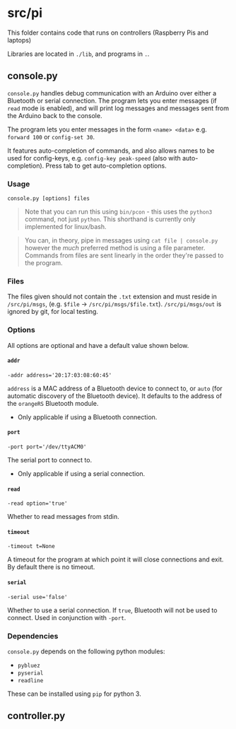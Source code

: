 
# src/pi

This folder contains code that runs on controllers (Raspberry Pis and laptops)

Libraries are located in `./lib`, and programs in `.`.

## console.py

`console.py` handles debug communication with an Arduino over either a Bluetooth or serial connection.
The program lets you enter messages (if `read` mode is enabled), and will print log messages and messages sent from the Arduino back to the console.

The program lets you enter messages in the form `<name> <data>` e.g. `forward 100` or `config-set 30`.

It features auto-completion of commands, and also allows names to be used for config-keys, e.g. `config-key peak-speed` (also with auto-completion). Press tab to get auto-completion options.

### Usage

```
console.py [options] files
```

> Note that you can run this using `bin/pcon` - this uses the `python3` command, not just `python`. This shorthand is currently only implemented for linux/bash.

> You can, in theory, pipe in messages using `cat file | console.py` however the *much* preferred method is using a file parameter. Commands from files are sent linearly in the order they're passed to the program.

### Files

The files given should not contain the `.txt` extension and must reside in `/src/pi/msgs`, (e.g. `$file` -> `/src/pi/msgs/$file.txt`). `/src/pi/msgs/out` is ignored by git, for local testing.

### Options

All options are optional and have a default value shown below.

#### `addr`

```
-addr address='20:17:03:08:60:45'
```

`address` is a MAC address of a Bluetooth device to connect to, or `auto` (for automatic discovery of the Bluetooth device). It defaults to the address of the `orangeRS` Bluetooth module.

* Only applicable if using a Bluetooth connection.

#### `port`

```
-port port='/dev/ttyACM0'
```

The serial port to connect to.

* Only applicable if using a serial connection.

#### `read`

```
-read option='true'
```

Whether to read messages from stdin.

#### `timeout`

```
-timeout t=None
```

A timeout for the program at which point it will close connections and exit. By default there is no timeout.

#### `serial`

```
-serial use='false'
```

Whether to use a serial connection. If `true`, Bluetooth will not be used to connect. Used in conjunction with `-port`.

### Dependencies

`console.py` depends on the following python modules:

* `pybluez`
* `pyserial`
* `readline`

These can be installed using `pip` for python 3.

## controller.py

